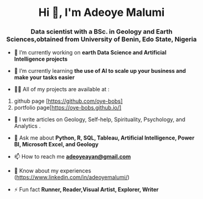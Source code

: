 <h1 align="center">Hi 👋, I'm Adeoye Malumi</h1>
<h3 align="center"> Data scientist with a BSc. in Geology and Earth Sciences,obtained from University of Benin, Edo State, Nigeria </h3>

- 🔭 I’m currently working on **earth Data Science and Artificial Intelligence projects**

- 🌱 I’m currently learning **the use of AI to scale up your business and make your tasks easier**

- 👨‍💻 All of my projects are available at :
1. github page [https://github.com/oye-bobs]
2. portfolio page[https://oye-bobs.github.io/]

- 📝 I write articles on Geology, Self-help, Spirituality, Psychology, and Analytics .

- 💬 Ask me about **Python, R, SQL, Tableau, Artificial Intelligence, Power BI, Microsoft Excel, and Geology**

- 📫 How to reach me **adeoyeayan@gmail.com**

- 📄 Know about my experiences (https://www.linkedin.com/in/adeoyemalumi/)

- ⚡ Fun fact **Runner, Reader,Visual Artist, Explorer, Writer**

